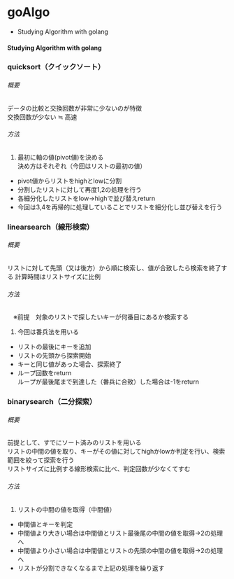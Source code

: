 # goAlgo
+ Studying Algorithm with golang
#### Studying Algorithm with golang

### quicksort（クイックソート）
###### 概要
  データの比較と交換回数が非常に少ないのが特徴  
  交換回数が少ない ≒ 高速
###### 方法
  1. 最初に軸の値(pivot値)を決める  
  決め方はそれぞれ（今回はリストの最初の値）
  *  pivot値からリストをhighとlowに分割
  * 分割したリストに対して再度1,2の処理を行う
  * 各細分化したリストをlow→highで並び替えreturn
  * 今回は3,4を再帰的に処理していることでリストを細分化し並び替えを行う

### linearsearch（線形検索）
###### 概要
  リストに対して先頭（又は後方）から順に検索し、値が合致したら検索を終了する
  計算時間はリストサイズに比例
###### 方法
　※前提　対象のリストで探したいキーが何番目にあるか検索する
  1. 今回は番兵法を用いる
  * リストの最後にキーを追加
  * リストの先頭から探索開始
  * キーと同じ値があった場合、探索終了
  * ループ回数をreturn  
    ループが最後尾まで到達した（番兵に合致）した場合は-1をreturn

### binarysearch（二分探索）
###### 概要  
  前提として、すでにソート済みのリストを用いる  
  リストの中間の値を取り、キーがその値に対してhighかlowか判定を行い、検索範囲を絞って探索を行う  
  リストサイズに比例する線形検索に比べ、判定回数が少なくてすむ
###### 方法
1. リストの中間の値を取得（中間値）
* 中間値とキーを判定
* 中間値より大きい場合は中間値とリスト最後尾の中間の値を取得→2の処理へ
* 中間値より小さい場合は中間値とリストの先頭の中間の値を取得→2の処理へ
* リストが分割できなくなるまで上記の処理を繰り返す
